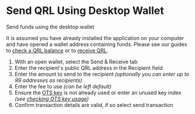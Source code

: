 # Send QRL Using Desktop Wallet

Send funds using the desktop wallet

It is assumed you have already installed the application on your computer and have opened a wallet address containing funds. Please see our guides to [check a QRL balance]() or to [receive QRL]().

1. With an open wallet, select the Send & Receive tab
2. Enter the recipient's public QRL address in the Recipient field
3. Enter the amount to send to the recipient *(optionally you can enter up to 99 addresses as recipients)*
4. Enter the fee to use *(can be left default)*
5. Ensure the [OTS key]() is not already used or enter an unused key index *(see [checking OTS key usage]())*
6. Confirm transaction details are valid, if so select send transaction


